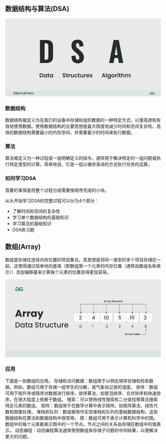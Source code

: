## 数据结构与算法(DSA)

![DSA](img/DSA-full-form.png)

### 数据结构

数据结构被定义为在我们的设备中存储和组织数据的一种特定方式，以便高效和有效地使用数据。使用数据结构的主要思想是最大限度地减少时间和空间复杂性。高效的数据结构需要最小的内存空间，并需要最少的时间来执行数据。

### 算法

算法被定义为一种过程或一组明确定义的指令，通常用于解决特定的一组问题或执行特定类型的计算。简单地说，它是一组以循序渐进的方式执行任务的运算。


### 如何学习DSA

首要的事情是将整个过程分成需要按顺序完成的小块。

从头开始学习DSA的完整过程可以分为4个部分：
- 了解时间和空间的复杂性
- 学习单个数据结构的基础知识
- 学习算法的基础知识
- DSA练习题

## 数组(Array)

数组是存储在连续内存位置的项目集合。其思想是将同一类型的多个项目存储在一起。这使得通过简单地向基值（即数组第一个元素的内存位置（通常由数组名称表示））添加偏移量来计算每个元素的位置变得更加容易。

![Array](img/Array-data-structure.png)

### 应用

下面是一些数组的应用。
存储和访问数据：数组用于以特定顺序存储和检索数据。例如，数组可用于存储一组学生的分数，或气象站记录的温度。
排序：数组可用于按升序或降序对数据进行排序。排序算法，如冒泡排序、合并排序和快速排序，在很大程度上依赖于数组。
搜索：可以使用线性搜索和二分查找等算法搜索特定元素的数组。
矩阵：数组用于在数学计算中表示矩阵，如矩阵乘法、线性代数和图像处理。
堆栈和队列：数组被用作实现堆栈和队列的基础数据结构，这些数据结构在算法和数据结构中很常用。
图：数组可用于表示计算机科学中的图。数组中的每个元素都表示图中的一个节点，节点之间的关系由存储在数组中的值表示。
动态编程：动态编程算法通常使用数组来存储子问题的中间结果，以便解决更大的问题。
